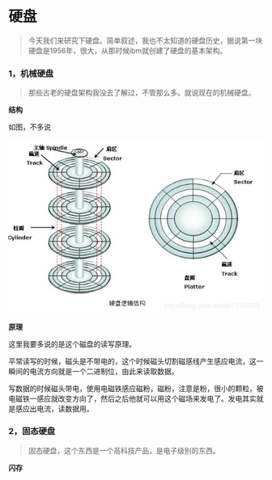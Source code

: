 # 硬盘

> 今天我们来研究下硬盘。简单叙述，我也不太知道的硬盘历史，据说第一块硬盘是1956年，很大，从那时候ibm就创建了硬盘的基本架构。

### 1，机械硬盘

> 那些古老的硬盘架构我没去了解过，不管那么多。就说现在的机械硬盘。

**结构**

如图，不多说

 ![img](./image/yingpan.jpg) 

**原理**

这里我要多说的是这个磁盘的读写原理。

平常读写的时候，磁头是不带电的，这个时候磁头切割磁感线产生感应电流，这一瞬间的电流方向就是一个二进制位，由此来读取数据。

写数据的时候磁头带电，使用电磁铁感应磁粉，磁粉，注意是粉，很小的颗粒，被电磁铁一感应就改变方向了，然后之后他就可以用这个磁场来发电了。发电其实就是感应出电流，读数据用。

### 2，固态硬盘

> 固态硬盘，这个东西是一个高科技产品，是电子级别的东西。

**闪存**